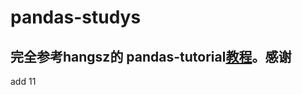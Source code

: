 # pandas-studys
## 完全参考hangsz的 pandas-tutorial[教程](https://github.com/hangsz/pandas-tutorial)。感谢

add 11